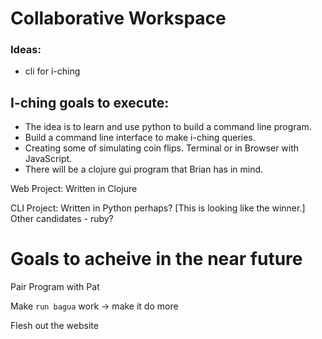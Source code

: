 # Collaborative Workspace
### Ideas:
  * cli for i-ching

## I-ching goals to execute:
  * The idea is to learn and use python to build a command line program.
  * Build a command line interface to make i-ching queries.
  * Creating some of simulating coin flips. Terminal or in Browser with
    JavaScript. 
  * There will be a clojure gui program that Brian has in mind.


Web Project:
Written in Clojure

CLI Project:
Written in Python perhaps? [This is looking like the winner.]
Other candidates - ruby?

Goals to acheive in the near future
=======
Pair Program with Pat

Make `run bagua` work -> make it do more

Flesh out the website


